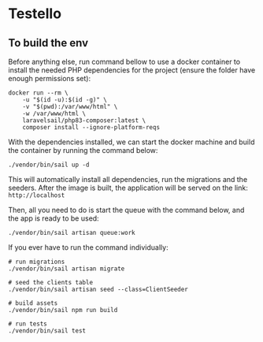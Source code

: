 # Testello

## To build the env
Before anything else, run command bellow to use a docker container to install the needed PHP dependencies for the project
(ensure the folder have enough permissions set):
```shell
docker run --rm \
    -u "$(id -u):$(id -g)" \
    -v "$(pwd):/var/www/html" \
    -w /var/www/html \
    laravelsail/php83-composer:latest \
    composer install --ignore-platform-reqs
```
With the dependencies installed, we can start the docker machine and build
the container by running the command below:

```shell
./vendor/bin/sail up -d
```
This will automatically install all dependencies, run the migrations and the seeders.
After the image is built, the application will be served on the link: `http://localhost`

Then, all you need to do is start the queue with the command below, and the app is ready to be used:
```shell
./vendor/bin/sail artisan queue:work
```

If you ever have to run the command individually:

```shell
# run migrations
./vendor/bin/sail artisan migrate

# seed the clients table
./vendor/bin/sail artisan seed --class=ClientSeeder

# build assets
./vendor/bin/sail npm run build

# run tests
./vendor/bin/sail test 
```
